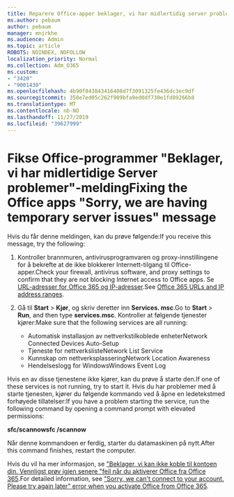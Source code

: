 ```yaml
---
title: Reparere Office-apper beklager, vi har midlertidig server problemer melding
ms.author: pebaum
author: pebaum
manager: mnirkhe
ms.audience: Admin
ms.topic: article
ROBOTS: NOINDEX, NOFOLLOW
localization_priority: Normal
ms.collection: Adm_O365
ms.custom:
- "3420"
- "9001430"
ms.openlocfilehash: 4b90f843843416408d7f3091325fe436dc3ec9df
ms.sourcegitcommit: 358e7ed05c262f909bfa9ed0df730e1fd89266b8
ms.translationtype: MT
ms.contentlocale: nb-NO
ms.lasthandoff: 11/27/2019
ms.locfileid: "39627999"
---
```

# <a name="fixing-the-office-apps-sorry-we-are-having-temporary-server-issues-message"></a><span data-ttu-id="92574-102">Fikse Office-programmer "Beklager, vi har midlertidige Server problemer"-melding</span><span class="sxs-lookup"><span data-stu-id="92574-102">Fixing the Office apps "Sorry, we are having temporary server issues" message</span></span>

<span data-ttu-id="92574-103">Hvis du får denne meldingen, kan du prøve følgende:</span><span class="sxs-lookup"><span data-stu-id="92574-103">If you receive this message, try the following:</span></span>

1. <span data-ttu-id="92574-104">Kontroller brannmuren, antivirusprogramvaren og proxy-innstillingene for å bekrefte at de ikke blokkerer Internett-tilgang til Office-apper.</span><span class="sxs-lookup"><span data-stu-id="92574-104">Check your firewall, antivirus software, and proxy settings to confirm that they are not blocking Internet access to Office apps.</span></span> <span data-ttu-id="92574-105">Se [URL-adresser for Office 365 og IP-adresser](https://docs.microsoft.com/office365/enterprise/urls-and-ip-address-ranges).</span><span class="sxs-lookup"><span data-stu-id="92574-105">See [Office 365 URLs and IP address ranges](https://docs.microsoft.com/office365/enterprise/urls-and-ip-address-ranges).</span></span>

2. <span data-ttu-id="92574-106">Gå til **Start** > **Kjør**, og skriv deretter inn **Services. msc**.</span><span class="sxs-lookup"><span data-stu-id="92574-106">Go to **Start** > **Run**, and then type **services.msc**.</span></span> <span data-ttu-id="92574-107">Kontroller at følgende tjenester kjører:</span><span class="sxs-lookup"><span data-stu-id="92574-107">Make sure that the following services are all running:</span></span>
    - <span data-ttu-id="92574-108">Automatisk installasjon av nettverkstilkoblede enheter</span><span class="sxs-lookup"><span data-stu-id="92574-108">Network Connected Devices Auto-Setup</span></span>
    - <span data-ttu-id="92574-109">Tjeneste for nettverksliste</span><span class="sxs-lookup"><span data-stu-id="92574-109">Network List Service</span></span>
    - <span data-ttu-id="92574-110">Kunnskap om nettverksplassering</span><span class="sxs-lookup"><span data-stu-id="92574-110">Network Location Awareness</span></span>
    - <span data-ttu-id="92574-111">Hendelseslogg for Windows</span><span class="sxs-lookup"><span data-stu-id="92574-111">Windows Event Log</span></span>

<span data-ttu-id="92574-112">Hvis en av disse tjenestene ikke kjører, kan du prøve å starte den.</span><span class="sxs-lookup"><span data-stu-id="92574-112">If one of these services is not running, try to start it.</span></span> <span data-ttu-id="92574-113">Hvis du har problemer med å starte tjenesten, kjører du følgende kommando ved å åpne en ledetekstmed forhøyede tillatelser:</span><span class="sxs-lookup"><span data-stu-id="92574-113">If you have a problem starting the service, run the following command by opening a command prompt with elevated permissions:</span></span>

<span data-ttu-id="92574-114">**sfc/scannow**</span><span class="sxs-lookup"><span data-stu-id="92574-114">**sfc /scannow**</span></span>

<span data-ttu-id="92574-115">Når denne kommandoen er ferdig, starter du datamaskinen på nytt.</span><span class="sxs-lookup"><span data-stu-id="92574-115">After this command finishes, restart the computer.</span></span>

<span data-ttu-id="92574-116">Hvis du vil ha mer informasjon, se ["Beklager, vi kan ikke koble til kontoen din. Vennligst prøv igjen senere "feil når du aktiverer Office fra Office 365](https://docs.microsoft.com/office/troubleshoot/activation-installation/issue-when-activate-office-from-office-365).</span><span class="sxs-lookup"><span data-stu-id="92574-116">For detailed information, see ["Sorry, we can't connect to your account. Please try again later" error when you activate Office from Office 365](https://docs.microsoft.com/office/troubleshoot/activation-installation/issue-when-activate-office-from-office-365).</span></span>
